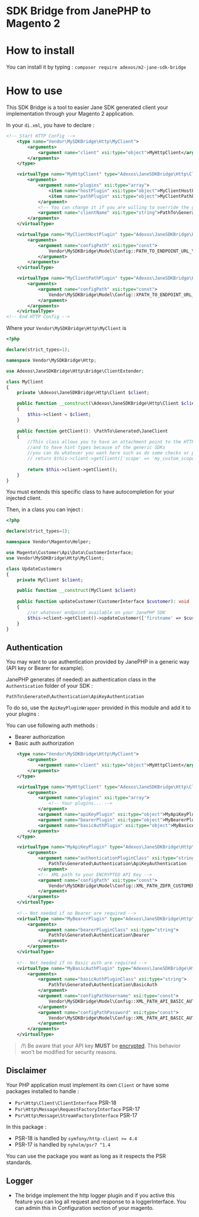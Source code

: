 # SDK Bridge from JanePHP to Magento 2

# How to install

You can install it by typing : `composer require adexos/m2-jane-sdk-bridge`

# How to use

This SDK Bridge is a tool to easier Jane SDK generated client your implementation through your Magento 2 application.

In your `di.xml`, you have to declare : 

```xml
<!-- Start HTTP Config -->
    <type name="Vendor\MySDKBridge\Http\MyClient">
        <arguments>
            <argument name="client" xsi:type="object">MyHttpClient</argument>
        </arguments>
    </type>

    <virtualType name="MyHttpClient" type="Adexos\JaneSDKBridge\Http\Client">
        <arguments>
            <argument name="plugins" xsi:type="array">
                <item name="hostPlugin" xsi:type="object">MyClientHostPlugin</item>
                <item name="pathPlugin" xsi:type="object">MyClientPathPlugin</item>
            </argument>
            <!-- You can change it if you are willing to override the generated client or extends it -->
            <argument name="clientName" xsi:type="string">PathTo\Generated\Jane\Client</argument>
        </arguments>
    </virtualType>

    <virtualType name="MyClientHostPlugin" type="Adexos\JaneSDKBridge\Http\Plugins\HostPlugin">
        <arguments>
            <argument name="configPath" xsi:type="const">
                Vendor\MySDKBridge\Model\Config::PATH_TO_ENDPOINT_URL_YOU_MUST_DEFINE
            </argument>
        </arguments>
    </virtualType>

    <virtualType name="MyClientPathPlugin" type="Adexos\JaneSDKBridge\Http\Plugins\PathPlugin">
        <arguments>
            <argument name="configPath" xsi:type="const">
                Vendor\MySDKBridge\Model\Config::XPATH_TO_ENDPOINT_URL_YOU_MUST_DEFINE
            </argument>
        </arguments>
    </virtualType>
<!-- End HTTP Config -->
```

Where your `Vendor\MySDKBridge\Http\MyClient` is

```php
<?php

declare(strict_types=1);

namespace Vendor\MySDKBridge\Http;

use Adexos\JaneSDKBridge\Http\Bridge\ClientExtender;

class MyClient
{
    private \Adexos\JaneSDKBridge\Http\Client $client;

    public function __construct(\Adexos\JaneSDKBridge\Http\Client $client)
    {
        $this->client = $client;
    }
    
    public function getClient(): \PathTo\Generated\JaneClient
    {
        //This class allows you to have an attachment point to the HTTP client 
        //and to have hint types because of the generic SDKs 
        //you can do whatever you want here such as do some checks or passing scope for the bearer token :
        // return $this->client->getClient(['scope' => 'my_custom_scope'']);
        
        return $this->client->getClient();
    }
}
```

You must extends this specific class to have autocompletion for your injected client.

Then, in a class you can inject :

```php
<?php

declare(strict_types=1);

namespace Vendor\Magento\Helper;

use Magento\Customer\Api\Data\CustomerInterface;
use Vendor\MySDKBridge\Http\MyClient;

class UpdateCustomers
{
    private MyClient $client;

    public function __construct(MyClient $client)
    
    public function updateCustomer(CustomerInterface $customer): void
    {
        //or whatever endpoint available on your JanePHP SDK
        $this->client->getClient()->updateCustomer(['firstname' => $customer->getFirstname()]); 
    }
}
```

## Authentication

You may want to use authentication provided by JanePHP in a generic way (API key or Bearer for example).

JanePHP generates (if needed) an authentication class in the `Authentication` folder of your SDK :

`PathTo\Generated\Authentication\ApiKeyAuthentication`

To do so, use the `ApiKeyPluginWrapper` provided in this module and add it to your plugins :

You can use following auth methods :
- Bearer authorization
- Basic auth authorization

```xml
    <type name="Vendor\MySDKBridge\Http\MyClient">
        <arguments>
            <argument name="client" xsi:type="object">MyHttpClient</argument>
        </arguments>
    </type>

    <virtualType name="MyHttpClient" type="Adexos\JaneSDKBridge\Http\Client">
        <arguments>
            <argument name="plugins" xsi:type="array">
                <!-- Your plugins... -->
            </argument>
            <argument name="apiKeyPlugin" xsi:type="object">MyApiKeyPlugin</argument>
            <argument name="bearerPlugin" xsi:type="object">MyBearerPlugin</argument>
            <argument name="basicAuthPlugin" xsi:type="object">MyBasicAuthPlugin</argument>
        </arguments>
    </type>

    <virtualType name="MyApiKeyPlugin" type="Adexos\JaneSDKBridge\Http\Plugins\Auth\ApiKeyPluginWrapper">
        <arguments>
            <argument name="authenticationPluginClass" xsi:type="string">
                PathTo\Generated\Authentication\ApiKeyAuthentication
            </argument>
            <!-- XML path to your ENCRYPTED API Key -->
            <argument name="configPath" xsi:type="const">
                Vendor\MySDKBridge\Model\Config::XML_PATH_ZDFR_CUSTOMER_SDK_API_KEY
            </argument>
        </arguments>
    </virtualType>
    
    <!-- Not needed if no Bearer are required -->
    <virtualType name="MyBearerPlugin" type="Adexos\JaneSDKBridge\Http\Plugins\Auth\BearerPluginWrapper">
        <arguments>
            <argument name="bearerPluginClass" xsi:type="string">
                PathTo\Generated\Authentication\Bearer
            </argument>
        </arguments>
    </virtualType>
    
    <!-- Not needed if no Basic auth are required -->
    <virtualType name="MyBasicAuthPlugin" type="Adexos\JaneSDKBridge\Http\Plugins\Auth\BasicAuthPluginWrapper">
        <arguments>
            <argument name="basicAuthPluginClass" xsi:type="string">
                PathTo\Generated\Authentication\BasicAuth
            </argument>
            <argument name="configPathUsername" xsi:type="const">
                Vendor\MySDKBridge\Model\Config::XML_PATH_API_BASIC_AUTH_USERNAME
            </argument>
            <argument name="configPathPassword" xsi:type="const">
                Vendor\MySDKBridge\Model\Config::XML_PATH_API_BASIC_AUTH_PASSWORD
            </argument>
        </arguments>
    </virtualType>
```

> /!\ Be aware that your API key **MUST** be [encrypted](https://www.magevision.com/blog/post/decrypt-an-encrypted-config-value-magento-2).
> This behavior won't be modified for security reasons.

## Disclaimer

Your PHP application must implement its own `Client` or have some packages installed to handle :

- `Psr\Http\Client\ClientInterface` PSR-18
- `Psr\Http\Message\RequestFactoryInterface` PSR-17
- `Psr\Http\Message\StreamFactoryInterface` PSR-17

In this package : 
- PSR-18 is handled by `symfony/http-client >= 4.4`
- PSR-17 is handled by `nyholm/psr7 ^1.4`

You can use the package you want as long as it respects the PSR standards.

## Logger

- The bridge implement the http logger plugin and if you active this feature you can log all request and response to a loggerInterface. You can admin this in Configuration section of your magento. 